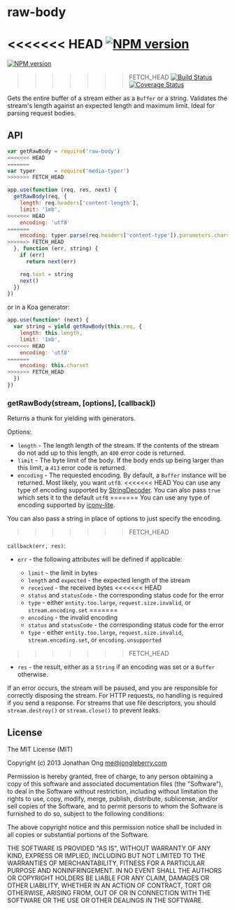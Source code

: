 # raw-body

<<<<<<< HEAD
[![NPM version](https://badge.fury.io/js/method-override.svg)](http://badge.fury.io/js/raw-body)
=======
[![NPM version](https://badge.fury.io/js/raw-body.svg)](http://badge.fury.io/js/raw-body)
>>>>>>> FETCH_HEAD
[![Build Status](https://travis-ci.org/stream-utils/raw-body.svg?branch=master)](https://travis-ci.org/stream-utils/raw-body)
[![Coverage Status](https://img.shields.io/coveralls/stream-utils/raw-body.svg?branch=master)](https://coveralls.io/r/stream-utils/raw-body)

Gets the entire buffer of a stream either as a `Buffer` or a string.
Validates the stream's length against an expected length and maximum limit.
Ideal for parsing request bodies.

## API

```js
var getRawBody = require('raw-body')
<<<<<<< HEAD
=======
var typer      = require('media-typer')
>>>>>>> FETCH_HEAD

app.use(function (req, res, next) {
  getRawBody(req, {
    length: req.headers['content-length'],
    limit: '1mb',
<<<<<<< HEAD
    encoding: 'utf8'
=======
    encoding: typer.parse(req.headers['content-type']).parameters.charset
>>>>>>> FETCH_HEAD
  }, function (err, string) {
    if (err)
      return next(err)

    req.text = string
    next()
  })
})
```

or in a Koa generator:

```js
app.use(function* (next) {
  var string = yield getRawBody(this.req, {
    length: this.length,
    limit: '1mb',
<<<<<<< HEAD
    encoding: 'utf8'
=======
    encoding: this.charset
>>>>>>> FETCH_HEAD
  })
})
```

### getRawBody(stream, [options], [callback])

Returns a thunk for yielding with generators.

Options:

- `length` - The length length of the stream.
  If the contents of the stream do not add up to this length,
  an `400` error code is returned.
- `limit` - The byte limit of the body.
  If the body ends up being larger than this limit,
  a `413` error code is returned.
- `encoding` - The requested encoding.
  By default, a `Buffer` instance will be returned.
  Most likely, you want `utf8`.
<<<<<<< HEAD
  You can use any type of encoding supported by [StringDecoder](http://nodejs.org/api/string_decoder.html).
  You can also pass `true` which sets it to the default `utf8`
=======
  You can use any type of encoding supported by [iconv-lite](https://www.npmjs.org/package/iconv-lite#readme).

You can also pass a string in place of options to just specify the encoding.
>>>>>>> FETCH_HEAD

`callback(err, res)`:

- `err` - the following attributes will be defined if applicable:

    - `limit` - the limit in bytes
    - `length` and `expected` - the expected length of the stream
    - `received` - the received bytes
<<<<<<< HEAD
    - `status` and `statusCode` - the corresponding status code for the error
    - `type` - either `entity.too.large`, `request.size.invalid`, or `stream.encoding.set`
=======
    - `encoding` - the invalid encoding
    - `status` and `statusCode` - the corresponding status code for the error
    - `type` - either `entity.too.large`, `request.size.invalid`, `stream.encoding.set`, or `encoding.unsupported`
>>>>>>> FETCH_HEAD

- `res` - the result, either as a `String` if an encoding was set or a `Buffer` otherwise.

If an error occurs, the stream will be paused,
and you are responsible for correctly disposing the stream.
For HTTP requests, no handling is required if you send a response.
For streams that use file descriptors, you should `stream.destroy()` or `stream.close()` to prevent leaks.

## License

The MIT License (MIT)

Copyright (c) 2013 Jonathan Ong me@jongleberry.com

Permission is hereby granted, free of charge, to any person obtaining a copy
of this software and associated documentation files (the "Software"), to deal
in the Software without restriction, including without limitation the rights
to use, copy, modify, merge, publish, distribute, sublicense, and/or sell
copies of the Software, and to permit persons to whom the Software is
furnished to do so, subject to the following conditions:

The above copyright notice and this permission notice shall be included in
all copies or substantial portions of the Software.

THE SOFTWARE IS PROVIDED "AS IS", WITHOUT WARRANTY OF ANY KIND, EXPRESS OR
IMPLIED, INCLUDING BUT NOT LIMITED TO THE WARRANTIES OF MERCHANTABILITY,
FITNESS FOR A PARTICULAR PURPOSE AND NONINFRINGEMENT. IN NO EVENT SHALL THE
AUTHORS OR COPYRIGHT HOLDERS BE LIABLE FOR ANY CLAIM, DAMAGES OR OTHER
LIABILITY, WHETHER IN AN ACTION OF CONTRACT, TORT OR OTHERWISE, ARISING FROM,
OUT OF OR IN CONNECTION WITH THE SOFTWARE OR THE USE OR OTHER DEALINGS IN
THE SOFTWARE.
